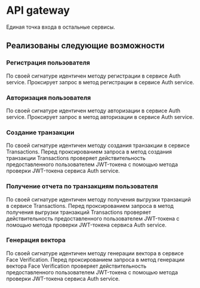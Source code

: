 # API gateway

Единая точка входа в остальные сервисы.

## Реализованы следующие возможности



### Регистрация пользователя

По своей сигнатуре идентичен методу регистрации в сервисе Auth service. Проксирует запрос в метод регистрации в сервисе Auth service.

### Авторизация пользователя

По своей сигнатуре идентичен методу авторизации в сервисе Auth service. Проксирует запрос в метод авторизации в сервисе Auth service.

### Создание транзакции

По своей сигнатуре идентичен методу создания транзакции в сервисе Transactions. Перед проксированием запроса в метод создания транзакции Transactions проверяет действительность предоставленного пользователем JWT-токена с помощью метода проверки JWT-токена сервиса Auth service.

### Получение отчета по транзакциям пользователя

По своей сигнатуре идентичен методу получения выгрузки транзакций в сервисе Transactions. Перед проксированием запроса в метод получения выгрузки транзакций Transactions проверяет действительность предоставленного пользователем JWT-токена с помощью метода проверки JWT-токена сервиса Auth service.

### Генерация вектора

По своей сигнатуре идентичен методу генерации вектора в сервисе Face Verification. Перед проксированием запроса в метод генерации вектора Face Verification проверяет действительность предоставленного пользователем JWT-токена с помощью метода проверки JWT-токена сервиса Auth service.
